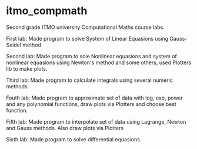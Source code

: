 # itmo_compmath

Second grade ITMO university Computational Maths course labs.

First lab: Made program to solve System of Linear Equasions using Gauss-Seidel method 

Second lab: Made program to sole Nonlinear equasions and system of nonlinear equasions using Newton's method and some others, used Plotters lib to make plots.

Third lab: Made program to calculate integrals using several numeric methods.

Fouth lab: Made program to approximate set of data with log, exp, power and any polynomial functions, draw plots via Plotters and choose best function.

Fifth lab: Made program to interpolate set of data using Lagrange, Newton and Gauss methods. Also draw plots via Plotters

Sixth lab: Made program to solve differential equasions.
